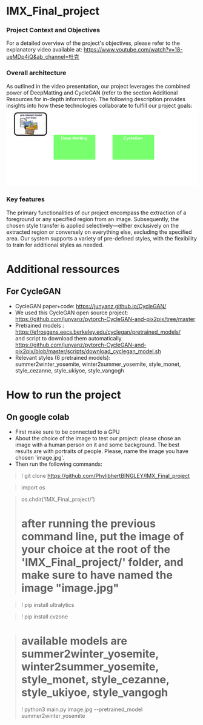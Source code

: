 # IMX_Final_project
### Project Context and Objectives
For a detailed overview of the project's objectives, please refer to the explanatory video available at: https://www.youtube.com/watch?v=18-ueMDp4iQ&ab_channel=杜克

### Overall architecture
As outlined in the video presentation, our project leverages the combined power of DeepMatting and CycleGAN (refer to the section Additional Resources for in-depth information). The following description provides insights into how these technologies collaborate to fulfill our project goals:
![architecture of the project](./img/archi.png)

### Key features
The primary functionalities of our project encompass the extraction of a foreground or any specified region from an image. Subsequently, the chosen style transfer is applied selectively—either exclusively on the extracted region or conversely on everything else, excluding the specified area. Our system supports a variety of pre-defined styles, with the flexibility to train for additional styles as needed.

# Additional ressources
## For CycleGAN
- CycleGAN paper+code: https://junyanz.github.io/CycleGAN/
- We used this CycleGAN open source project: https://github.com/junyanz/pytorch-CycleGAN-and-pix2pix/tree/master
- Pretrained models : https://efrosgans.eecs.berkeley.edu/cyclegan/pretrained_models/  
and script to download them automatically https://github.com/junyanz/pytorch-CycleGAN-and-pix2pix/blob/master/scripts/download_cyclegan_model.sh
- Relevant styles (6 pretrained models):  
summer2winter_yosemite, winter2summer_yosemite, style_monet, style_cezanne, style_ukiyoe, style_vangogh

# How to run the project
## On google colab
- First make sure to be connected to a GPU
- About the choice of the image to test our project: please chose an image with a human person on it and some background. The best results are with portraits of people. Please, name the image you have chosen 'image.jpg'. 
- Then run the following commands:
  
> ! git clone https://github.com/PhylibhertBINGLEY/IMX_Final_project 

> import os 

> os.chdir('IMX_Final_project/')
>
> # after running the previous command line, put the image of your choice at the root of the 'IMX_Final_project/' folder, and make sure to have named the image "image.jpg"

> ! pip install ultralytics 

> ! pip install cvzone 

> # available models are summer2winter_yosemite, winter2summer_yosemite, style_monet, style_cezanne, style_ukiyoe, style_vangogh 
>
> ! python3 main.py image.jpg --pretrained_model summer2winter_yosemite





